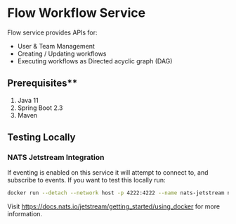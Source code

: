 # Flow Workflow Service




Flow service provides APIs for:

* User & Team Management
* Creating / Updating workflows
* Executing workflows as Directed acyclic graph (DAG)

## Prerequisites**

1. Java 11
2. Spring Boot 2.3
3. Maven

## Testing Locally

### NATS Jetstream Integration

If eventing is enabled on this service it will attempt to connect to, and subscribe to events. If you want to test this locally run:

```bash
docker run --detach --network host -p 4222:4222 --name nats-jetstream nats -js
```

Visit <https://docs.nats.io/jetstream/getting_started/using_docker> for more information.
